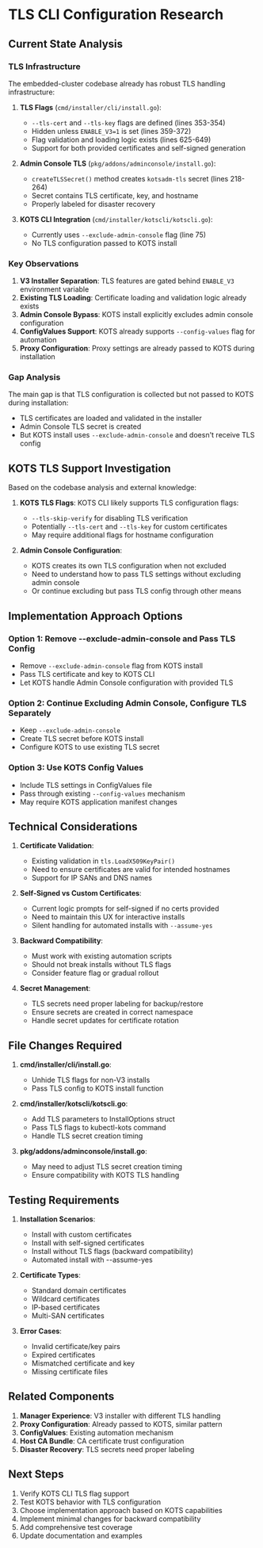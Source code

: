 # TLS CLI Configuration Research

## Current State Analysis

### TLS Infrastructure
The embedded-cluster codebase already has robust TLS handling infrastructure:

1. **TLS Flags** (`cmd/installer/cli/install.go`):
   - `--tls-cert` and `--tls-key` flags are defined (lines 353-354)
   - Hidden unless `ENABLE_V3=1` is set (lines 359-372)
   - Flag validation and loading logic exists (lines 625-649)
   - Support for both provided certificates and self-signed generation

2. **Admin Console TLS** (`pkg/addons/adminconsole/install.go`):
   - `createTLSSecret()` method creates `kotsadm-tls` secret (lines 218-264)
   - Secret contains TLS certificate, key, and hostname
   - Properly labeled for disaster recovery

3. **KOTS CLI Integration** (`cmd/installer/kotscli/kotscli.go`):
   - Currently uses `--exclude-admin-console` flag (line 75)
   - No TLS configuration passed to KOTS install

### Key Observations

1. **V3 Installer Separation**: TLS features are gated behind `ENABLE_V3` environment variable
2. **Existing TLS Loading**: Certificate loading and validation logic already exists
3. **Admin Console Bypass**: KOTS install explicitly excludes admin console configuration
4. **ConfigValues Support**: KOTS already supports `--config-values` flag for automation
5. **Proxy Configuration**: Proxy settings are already passed to KOTS during installation

### Gap Analysis

The main gap is that TLS configuration is collected but not passed to KOTS during installation:
- TLS certificates are loaded and validated in the installer
- Admin Console TLS secret is created 
- But KOTS install uses `--exclude-admin-console` and doesn't receive TLS config

## KOTS TLS Support Investigation

Based on the codebase analysis and external knowledge:

1. **KOTS TLS Flags**: KOTS CLI likely supports TLS configuration flags:
   - `--tls-skip-verify` for disabling TLS verification
   - Potentially `--tls-cert` and `--tls-key` for custom certificates
   - May require additional flags for hostname configuration

2. **Admin Console Configuration**: 
   - KOTS creates its own TLS configuration when not excluded
   - Need to understand how to pass TLS settings without excluding admin console
   - Or continue excluding but pass TLS config through other means

## Implementation Approach Options

### Option 1: Remove --exclude-admin-console and Pass TLS Config
- Remove `--exclude-admin-console` flag from KOTS install
- Pass TLS certificate and key to KOTS CLI
- Let KOTS handle Admin Console configuration with provided TLS

### Option 2: Continue Excluding Admin Console, Configure TLS Separately
- Keep `--exclude-admin-console` 
- Create TLS secret before KOTS install
- Configure KOTS to use existing TLS secret

### Option 3: Use KOTS Config Values
- Include TLS settings in ConfigValues file
- Pass through existing `--config-values` mechanism
- May require KOTS application manifest changes

## Technical Considerations

1. **Certificate Validation**: 
   - Existing validation in `tls.LoadX509KeyPair()` 
   - Need to ensure certificates are valid for intended hostnames
   - Support for IP SANs and DNS names

2. **Self-Signed vs Custom Certificates**:
   - Current logic prompts for self-signed if no certs provided
   - Need to maintain this UX for interactive installs
   - Silent handling for automated installs with `--assume-yes`

3. **Backward Compatibility**:
   - Must work with existing automation scripts
   - Should not break installs without TLS flags
   - Consider feature flag or gradual rollout

4. **Secret Management**:
   - TLS secrets need proper labeling for backup/restore
   - Ensure secrets are created in correct namespace
   - Handle secret updates for certificate rotation

## File Changes Required

1. **cmd/installer/cli/install.go**:
   - Unhide TLS flags for non-V3 installs
   - Pass TLS config to KOTS install function

2. **cmd/installer/kotscli/kotscli.go**:
   - Add TLS parameters to InstallOptions struct
   - Pass TLS flags to kubectl-kots command
   - Handle TLS secret creation timing

3. **pkg/addons/adminconsole/install.go**:
   - May need to adjust TLS secret creation timing
   - Ensure compatibility with KOTS TLS handling

## Testing Requirements

1. **Installation Scenarios**:
   - Install with custom certificates
   - Install with self-signed certificates
   - Install without TLS flags (backward compatibility)
   - Automated install with --assume-yes

2. **Certificate Types**:
   - Standard domain certificates
   - Wildcard certificates
   - IP-based certificates
   - Multi-SAN certificates

3. **Error Cases**:
   - Invalid certificate/key pairs
   - Expired certificates
   - Mismatched certificate and key
   - Missing certificate files

## Related Components

1. **Manager Experience**: V3 installer with different TLS handling
2. **Proxy Configuration**: Already passed to KOTS, similar pattern
3. **ConfigValues**: Existing automation mechanism
4. **Host CA Bundle**: CA certificate trust configuration
5. **Disaster Recovery**: TLS secrets need proper labeling

## Next Steps

1. Verify KOTS CLI TLS flag support
2. Test KOTS behavior with TLS configuration
3. Choose implementation approach based on KOTS capabilities
4. Implement minimal changes for backward compatibility
5. Add comprehensive test coverage
6. Update documentation and examples